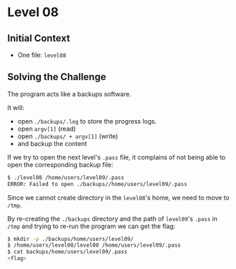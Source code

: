 # Level 08

## Initial Context

- One file: `level08`

## Solving the Challenge

The program acts like a backups software.

It will:
- open `./backups/.log` to store the progress logs.
- open `argv[1]` (read)
- open `./backups/ + argv[1]` (write)
- and backup the content

If we try to open the next level's `.pass` file, it complains of not being able to open the corresponding backup file:

```bash
$ ./level08 /home/users/level09/.pass
ERROR: Failed to open ./backups//home/users/level09/.pass
```

Since we cannot create directory in the `level08`'s home, we need to move to `/tmp`.

By re-creating the `./backups` directory and the path of `level09`'s `.pass` in `/tmp` and trying to re-run the program we can get the flag:

```bash
$ mkdir -p ./backups/home/users/level09/
$ /home/users/level08/level08 /home/users/level09/.pass
$ cat backups/home/users/level09/.pass 
<flag>
```
